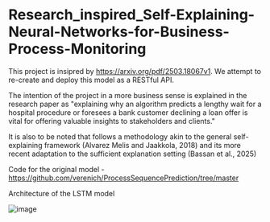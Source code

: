 # Research_inspired_Self-Explaining-Neural-Networks-for-Business-Process-Monitoring

This project is insipred by https://arxiv.org/pdf/2503.18067v1. We attempt to re-create and deploy this model as a RESTful API. 

The intention of the project in a more business sense is explained in the research paper as  "explaining why an algorithm predicts a lengthy wait for a hospital procedure or foresees a bank customer declining a loan offer is vital for offering valuable insights to stakeholders and clients." 

It is also to be noted that follows a methodology akin to the general self-explaining framework (Alvarez Melis and Jaakkola, 2018) and its more recent adaptation to the sufficient explanation setting (Bassan et al., 2025)

Code for the original model - https://github.com/verenich/ProcessSequencePrediction/tree/master 

Architecture of the LSTM model

![image](https://github.com/user-attachments/assets/2b6b4b01-3aad-4e3d-96ae-b5cfbdefe175)



